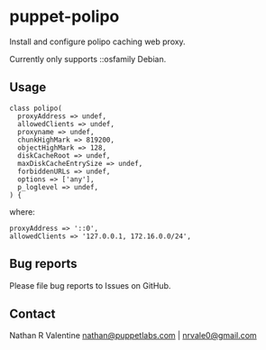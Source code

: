 # puppet-polipo

Install and configure polipo caching web proxy.

Currently only supports ::osfamily Debian.

## Usage 

    class polipo(
      proxyAddress => undef,
      allowedClients => undef,
      proxyname => undef,
      chunkHighMark => 819200,
      objectHighMark => 128,
      diskCacheRoot => undef,
      maxDiskCacheEntrySize => undef,
      forbiddenURLs => undef,
      options => ['any'],
      p_loglevel => undef,
    ) {

where:

    proxyAddress => '::0',
    allowedClients => '127.0.0.1, 172.16.0.0/24', 

## Bug reports
Please file bug reports to Issues on GitHub.

## Contact
Nathan R Valentine <nathan@puppetlabs.com> | <nrvale0@gmail.com>
